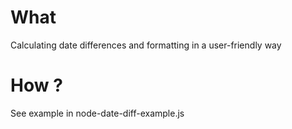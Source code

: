 # What

Calculating date differences and formatting in a user-friendly way

# How ?

See example in node-date-diff-example.js
